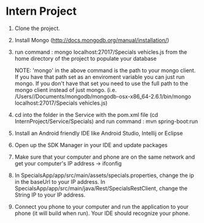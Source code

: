 Intern Project
==============

1. Clone the project.

2. Install Mongo (http://docs.mongodb.org/manual/installation/)

3. run command : mongo localhost:27017/Specials vehicles.js from the home directory of the project to populate your database 

    NOTE: 'mongo' in the above command is the path to your mongo client. If you have that path set as an enviroment            variable you can just run mongo. If you don't have that set you need to use the full path to the mongo client instead      of just mongo. (i.e. /Users/<username>/Documents/mongodb/mongodb-osx-x86_64-2.6.1/bin/mongo localhost:27017/Specials           vehicles.js)

4. cd into the folder in the Service with the pom.xml file (cd InternProject/Service/Specials) and run command : mvn spring-boot:run

5. Install an Android friendly IDE like Android Studio, Intellij or Eclipse

6. Open up the SDK Manager in your IDE and update packages

7. Make sure that your computer and phone are on the same network and get your computer's IP address -> ifconfig

8. In SpecialsApp/app/src/main/assets/specials.properties, change the ip in the baseUrl to your IP address.
   In SpecialsApp/app/src/main/java/Rest/SpecialsRestClient, change the String IP to your IP address.

9. Connect you phone to your computer and run the application to your phone (it will build when run). Your IDE should recognize your phone.
